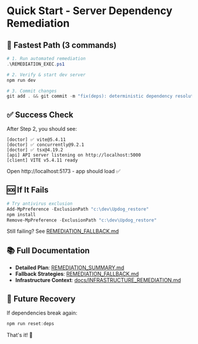 # Quick Start - Server Dependency Remediation

## 🚀 Fastest Path (3 commands)

```powershell
# 1. Run automated remediation
.\REMEDIATION_EXEC.ps1

# 2. Verify & start dev server
npm run dev

# 3. Commit changes
git add . && git commit -m "fix(deps): deterministic dependency resolution + Windows hardening"
```

## ✅ Success Check

After Step 2, you should see:
```
[doctor] ✅ vite@5.4.11
[doctor] ✅ concurrently@9.2.1
[doctor] ✅ tsx@4.19.2
[api] API server listening on http://localhost:5000
[client] VITE v5.4.11 ready
```

Open http://localhost:5173 - app should load ✅

## 🆘 If It Fails

```powershell
# Try antivirus exclusion
Add-MpPreference -ExclusionPath "c:\dev\Updog_restore"
npm install
Remove-MpPreference -ExclusionPath "c:\dev\Updog_restore"
```

Still failing? See [REMEDIATION_FALLBACK.md](./REMEDIATION_FALLBACK.md)

## 📚 Full Documentation

- **Detailed Plan**: [REMEDIATION_SUMMARY.md](./REMEDIATION_SUMMARY.md)
- **Fallback Strategies**: [REMEDIATION_FALLBACK.md](./REMEDIATION_FALLBACK.md)
- **Infrastructure Context**: [docs/INFRASTRUCTURE_REMEDIATION.md](./docs/INFRASTRUCTURE_REMEDIATION.md)

## 🔄 Future Recovery

If dependencies break again:

```powershell
npm run reset:deps
```

That's it! 🎉
